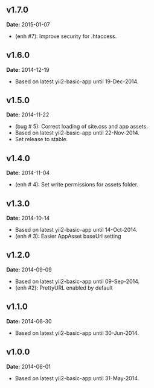 v1.7.0
------
**Date:** 2015-01-07

- (enh #7): Improve security for .htaccess.

v1.6.0
------
**Date:** 2014-12-19

- Based on latest yii2-basic-app until 19-Dec-2014.


v1.5.0
------
**Date:** 2014-11-22

- (bug # 5): Correct loading of site.css and app assets.
- Based on latest yii2-basic-app until 22-Nov-2014.
- Set release to stable.

v1.4.0
------
**Date:** 2014-11-04

- (enh # 4): Set write permissions for assets folder.

v1.3.0
------
**Date:** 2014-10-14

- Based on latest yii2-basic-app until 14-Oct-2014.
- (enh # 3): Easier AppAsset baseUrl setting


v1.2.0
------
**Date:** 2014-09-09

- Based on latest yii2-basic-app until 09-Sep-2014.
- (enh #2): PrettyURL enabled by default

v1.1.0
------
**Date:** 2014-06-30

- Based on latest yii2-basic-app until 30-Jun-2014.


v1.0.0
------
**Date:** 2014-06-01

- Based on latest yii2-basic-app until 31-May-2014.

